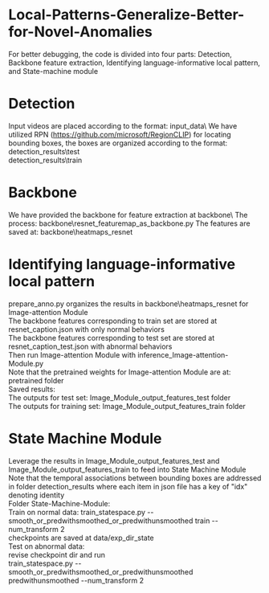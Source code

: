 # Local-Patterns-Generalize-Better-for-Novel-Anomalies

For better debugging, the code is divided into four parts: Detection, Backbone feature extraction, Identifying language-informative local pattern, and State-machine module

# Detection 
Input videos are placed according to the format: input_data\ 
We have utilized RPN (https://github.com/microsoft/RegionCLIP) for locating bounding boxes, the boxes are organized according to the format:  
detection_results\test  
detection_results\train 

# Backbone 
We have provided the backbone for feature extraction at backbone\ 
The process: backbone\resnet_featuremap_as_backbone.py 
The features are saved at: backbone\heatmaps_resnet 

# Identifying language-informative local pattern
prepare_anno.py organizes the results in backbone\heatmaps_resnet for Image-attention Module   
The backbone features corresponding to train set are stored at resnet_caption.json with only normal behaviors  
The backbone features corresponding to test set are stored at resnet_caption_test.json with abnormal behaviors    
Then run Image-attention Module with inference_Image-attention-Module.py   
Note that the pretrained weights for Image-attention Module are at: pretrained folder    
Saved results:    
The outputs for test set: Image_Module_output_features_test folder   
The outputs for training set: Image_Module_output_features_train folder   

# State Machine Module 
Leverage the results in Image_Module_output_features_test and Image_Module_output_features_train to feed into State Machine Module    
Note that the temporal associations between bounding boxes are addressed in folder detection_results where each item in json file has a key of "idx" denoting identity     
Folder State-Machine-Module:     
Train on normal data: train_statespace.py --smooth_or_predwithsmoothed_or_predwithunsmoothed train --num_transform 2    
checkpoints are saved at data/exp_dir_state     
Test on abnormal data:   
revise checkpoint dir and run    
train_statespace.py --smooth_or_predwithsmoothed_or_predwithunsmoothed predwithunsmoothed --num_transform 2     



